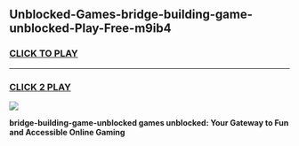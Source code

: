 
## Unblocked-Games-bridge-building-game-unblocked-Play-Free-m9ib4
<h3>
<a href="https://premium76.site?title=bridge-building-game-unblocked&ref=15A">CLICK TO PLAY</a></h3>
<hr>

<h3>
<a href="https://premium76.site?title=bridge-building-game-unblocked&ref=15A">CLICK 2 PLAY</a>
  
</h3>

<a href="https://premium76.site?title=bridge-building-game-unblocked&ref=15A"><img src="https://clearcache.store/games.png"></a>


**bridge-building-game-unblocked games unblocked: Your Gateway to Fun and Accessible Online Gaming**
